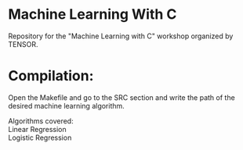 # Machine Learning With C
Repository for the "Machine Learning with C" workshop organized by TENSOR.

# Compilation:
Open the Makefile and go to the SRC section and write the path of the desired machine learning algorithm.

Algorithms covered:  
Linear Regression  
Logistic Regression  
